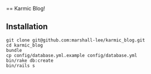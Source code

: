 == Karmic Blog!

## Installation

    git clone git@github.com:marshall-lee/karmic_blog.git
    cd karmic_blog
    bundle
    cp config/database.yml.example config/database.yml
    bin/rake db:create
    bin/rails s
